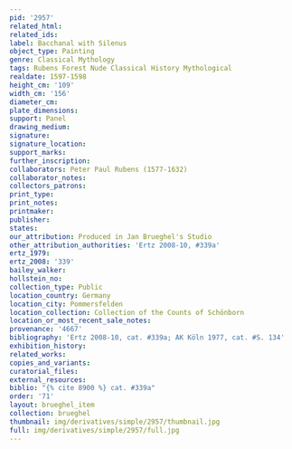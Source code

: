 ```yaml
---
pid: '2957'
related_html: 
related_ids: 
label: Bacchanal with Silenus
object_type: Painting
genre: Classical Mythology
tags: Rubens Forest Nude Classical History Mythological
realdate: 1597-1598
height_cm: '109'
width_cm: '156'
diameter_cm: 
plate_dimensions: 
support: Panel
drawing_medium: 
signature: 
signature_location: 
support_marks: 
further_inscription: 
collaborators: Peter Paul Rubens (1577-1632)
collaborator_notes: 
collectors_patrons: 
print_type: 
print_notes: 
printmaker: 
publisher: 
states: 
our_attribution: Produced in Jan Brueghel's Studio
other_attribution_authorities: 'Ertz 2008-10, #339a'
ertz_1979: 
ertz_2008: '339'
bailey_walker: 
hollstein_no: 
collection_type: Public
location_country: Germany
location_city: Pommersfelden
location_collection: Collection of the Counts of Schönborn
location_or_most_recent_sale_notes: 
provenance: '4667'
bibliography: 'Ertz 2008-10, cat. #339a; AK Köln 1977, cat. #S. 134'
exhibition_history: 
related_works: 
copies_and_variants: 
curatorial_files: 
external_resources: 
biblio: "{% cite 8900 %} cat. #339a"
order: '71'
layout: brueghel_item
collection: brueghel
thumbnail: img/derivatives/simple/2957/thumbnail.jpg
full: img/derivatives/simple/2957/full.jpg
---
```

